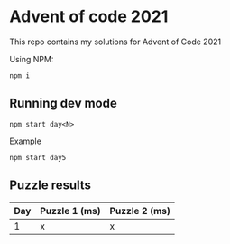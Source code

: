# Advent of code 2021

This repo contains my solutions for Advent of Code 2021


Using NPM:

```
npm i
```

## Running dev mode

```
npm start day<N>
```

Example

```
npm start day5
```


## Puzzle results

| Day | Puzzle 1 (ms) | Puzzle 2 (ms) |
|-----|---------------|---------------|
|  1  |         x  |       x |
